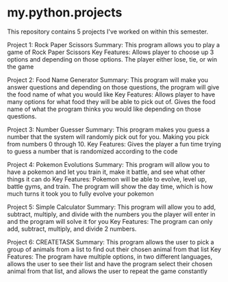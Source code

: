 # my.python.projects
This repository contains 5 projects I've worked on within this semester.

Project 1: Rock Paper Scissors
Summary: This program allows you to play a game of Rock Paper Scissors 
Key Features:
Allows player to choose up 3 options and depending on those options. The player either lose, tie, or win the game

Project 2: Food Name Generator
Summary: This program will make you answer questions and depending on those questions, the program will give the food name of what you would like
Key Features:
Allows player to have many options for what food they will be able to pick out of. Gives the food name of what the program thinks you would like depending on those questions.

Project 3: Number Guesser
Summary: This program makes you guess a number that the system will randomly pick out for you. Making you pick from numbers 0 through 10.
Key Features:
Gives the player a fun time trying to guess a number that is randomized according to the code

Project 4: Pokemon Evolutions
Summary: This program will allow you to have a pokemon and let you train it, make it battle, and see what other things it can do
Key Features: Pokemon will be able to evolve, level up, battle gyms, and train. The program will show the day time, which is how much turns it took you to fully evolve your pokemon

Project 5: Simple Calculator
Summary: This program will allow you to add, subtract, multiply, and divide with the numbers you the player will enter in and the program will solve it for you
Key Features: The program can only add, subtract, multiply, and divide 2 numbers.

Project 6: CREATETASK
Summary: This program allows the user to pick a group of animals from a list to find out their chosen animal from that list
Key Features: The program have multiple options, in two different languages, allows the user to see their list and have the program select their chosen animal from that list, and allows the user to repeat the game constantly

